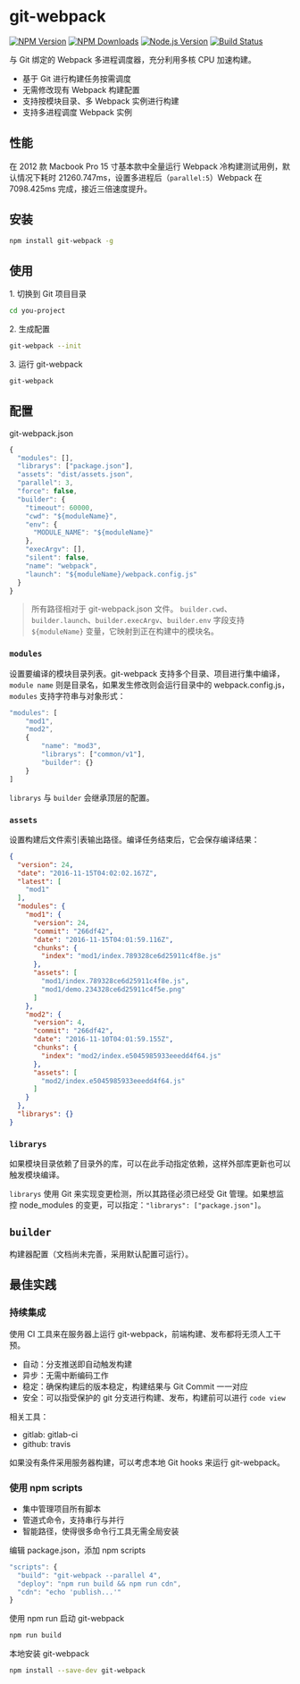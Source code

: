 # git-webpack

[![NPM Version][npm-image]][npm-url]
[![NPM Downloads][downloads-image]][downloads-url]
[![Node.js Version][node-version-image]][node-version-url]
[![Build Status][travis-ci-image]][travis-ci-url]

与 Git 绑定的 Webpack 多进程调度器，充分利用多核 CPU 加速构建。

* 基于 Git 进行构建任务按需调度
* 无需修改现有 Webpack 构建配置
* 支持按模块目录、多 Webpack 实例进行构建
* 支持多进程调度 Webpack 实例

## 性能

在 2012 款 Macbook Pro 15 寸基本款中全量运行 Webpack 冷构建测试用例，默认情况下耗时 21260.747ms，设置多进程后（`parallel:5`）Webpack 在 7098.425ms 完成，接近三倍速度提升。

## 安装

```bash
npm install git-webpack -g
```

## 使用

1\. 切换到 Git 项目目录

```bash
cd you-project
```

2\. 生成配置

```bash
git-webpack --init
```

3\. 运行 git-webpack

```bash
git-webpack
```

## 配置

git-webpack.json

```javascript
{
  "modules": [],
  "librarys": ["package.json"],
  "assets": "dist/assets.json",
  "parallel": 3,
  "force": false,
  "builder": {
    "timeout": 60000,
    "cwd": "${moduleName}",
    "env": {
      "MODULE_NAME": "${moduleName}"
    },
    "execArgv": [],
    "silent": false,
    "name": "webpack",
    "launch": "${moduleName}/webpack.config.js"
  }
}
```

> 所有路径相对于 git-webpack.json 文件。
> `builder.cwd`、`builder.launch`、`builder.execArgv`、`builder.env` 字段支持 `${moduleName}` 变量，它映射到正在构建中的模块名。

### `modules`

设置要编译的模块目录列表。git-webpack 支持多个目录、项目进行集中编译，`module name` 则是目录名，如果发生修改则会运行目录中的 webpack.config.js，`modules` 支持字符串与对象形式：

```javascript 
"modules": [
    "mod1",
    "mod2",
    {
        "name": "mod3",
        "librarys": ["common/v1"],
        "builder": {}
    }
]
```

`librarys` 与 `builder` 会继承顶层的配置。

### `assets`

设置构建后文件索引表输出路径。编译任务结束后，它会保存编译结果：

```json
{
  "version": 24,
  "date": "2016-11-15T04:02:02.167Z",
  "latest": [
    "mod1"
  ],
  "modules": {
    "mod1": {
      "version": 24,
      "commit": "266df42",
      "date": "2016-11-15T04:01:59.116Z",
      "chunks": {
        "index": "mod1/index.789328ce6d25911c4f8e.js"
      },
      "assets": [
        "mod1/index.789328ce6d25911c4f8e.js",
        "mod1/demo.234328ce6d25911c4f5e.png"
      ]
    },
    "mod2": {
      "version": 4,
      "commit": "266df42",
      "date": "2016-11-10T04:01:59.155Z",
      "chunks": {
        "index": "mod2/index.e5045985933eeedd4f64.js"
      },
      "assets": [
        "mod2/index.e5045985933eeedd4f64.js"
      ]
    }
  },
  "librarys": {}
}
```

### `librarys`

如果模块目录依赖了目录外的库，可以在此手动指定依赖，这样外部库更新也可以触发模块编译。

`librarys` 使用 Git 来实现变更检测，所以其路径必须已经受 Git 管理。如果想监控 node_modules 的变更，可以指定：`"librarys": ["package.json"]`。

## `builder`

构建器配置（文档尚未完善，采用默认配置可运行）。

## 最佳实践

### 持续集成

使用 CI 工具来在服务器上运行 git-webpack，前端构建、发布都将无须人工干预。

* 自动：分支推送即自动触发构建
* 异步：无需中断编码工作
* 稳定：确保构建后的版本稳定，构建结果与 Git Commit 一一对应
* 安全：可以指受保护的 git 分支进行构建、发布，构建前可以进行 `code view`

相关工具：

* gitlab: gitlab-ci
* github: travis

如果没有条件采用服务器构建，可以考虑本地 Git hooks 来运行 git-webpack。

### 使用 npm scripts

* 集中管理项目所有脚本
* 管道式命令，支持串行与并行
* 智能路径，使得很多命令行工具无需全局安装

编辑 package.json，添加 npm scripts

```javascript
"scripts": {
  "build": "git-webpack --parallel 4",
  "deploy": "npm run build && npm run cdn",
  "cdn": "echo 'publish...'"
}
```

使用 npm run 启动 git-webpack

```bash
npm run build
```

本地安装 git-webpack

```bash
npm install --save-dev git-webpack
```


[npm-image]: https://img.shields.io/npm/v/git-webpack.svg
[npm-url]: https://npmjs.org/package/git-webpack
[node-version-image]: https://img.shields.io/node/v/git-webpack.svg
[node-version-url]: http://nodejs.org/download/
[downloads-image]: https://img.shields.io/npm/dm/git-webpack.svg
[downloads-url]: https://npmjs.org/package/git-webpack
[travis-ci-image]: https://travis-ci.org/aui/git-webpack.svg?branch=master
[travis-ci-url]: https://travis-ci.org/aui/git-webpack
